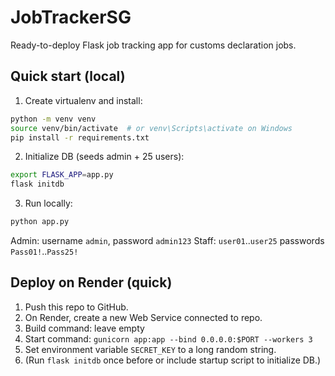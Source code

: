# JobTrackerSG

Ready-to-deploy Flask job tracking app for customs declaration jobs.

## Quick start (local)

1. Create virtualenv and install:
```bash
python -m venv venv
source venv/bin/activate  # or venv\Scripts\activate on Windows
pip install -r requirements.txt
```
2. Initialize DB (seeds admin + 25 users):
```bash
export FLASK_APP=app.py
flask initdb
```
3. Run locally:
```bash
python app.py
```

Admin: username `admin`, password `admin123`
Staff: `user01`..`user25` passwords `Pass01!`..`Pass25!`

## Deploy on Render (quick)
1. Push this repo to GitHub.
2. On Render, create a new Web Service connected to repo.
3. Build command: leave empty
4. Start command: `gunicorn app:app --bind 0.0.0.0:$PORT --workers 3`
5. Set environment variable `SECRET_KEY` to a long random string.
6. (Run `flask initdb` once before or include startup script to initialize DB.)

